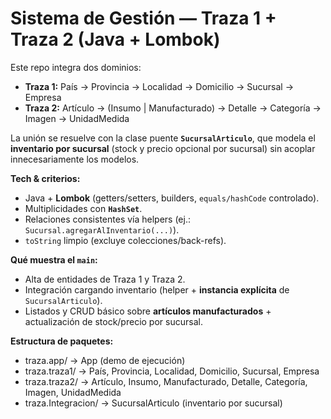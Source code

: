 # Sistema de Gestión — Traza 1 + Traza 2 (Java + Lombok)

Este repo integra dos dominios:
- **Traza 1:** País → Provincia → Localidad → Domicilio → Sucursal → Empresa  
- **Traza 2:** Artículo → (Insumo | Manufacturado) → Detalle → Categoría → Imagen → UnidadMedida

La unión se resuelve con la clase puente **`SucursalArticulo`**, que modela el **inventario por sucursal** (stock y precio opcional por sucursal) sin acoplar innecesariamente los modelos.

**Tech & criterios:**
- Java + **Lombok** (getters/setters, builders, `equals/hashCode` controlado).
- Multiplicidades con **`HashSet`**.
- Relaciones consistentes vía helpers (ej.: `Sucursal.agregarAlInventario(...)`).
- `toString` limpio (excluye colecciones/back-refs).

**Qué muestra el `main`:**
- Alta de entidades de Traza 1 y Traza 2.
- Integración cargando inventario (helper + **instancia explícita** de `SucursalArticulo`).
- Listados y CRUD básico sobre **artículos manufacturados** + actualización de stock/precio por sucursal.

**Estructura de paquetes:**
- traza.app/ -> App (demo de ejecución)
- traza.traza1/ -> País, Provincia, Localidad, Domicilio, Sucursal, Empresa
- traza.traza2/ -> Artículo, Insumo, Manufacturado, Detalle, Categoría, Imagen, UnidadMedida
- traza.Integracion/ -> SucursalArticulo (inventario por sucursal)

